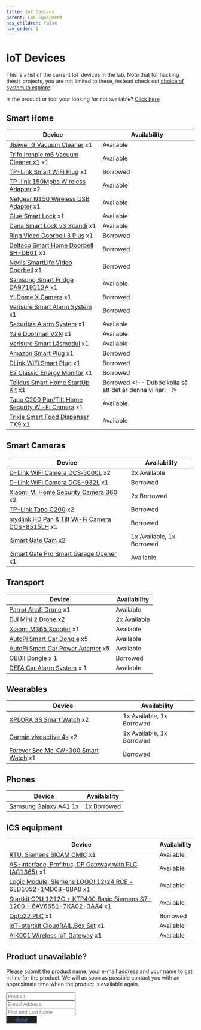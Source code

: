 ```yaml
---
title: IoT Devices
parent: Lab Equipment
has_children: false
nav_order: 1
---
```


<style type='text/css'>
#submit_button {
    background-color: #201f23;
    color: #2b79e3;
    border-style: none;
    padding: 0.5% 5%;
}
#submit_button:hover {
    background-color: #17171c;
}

</style>

# IoT Devices

This is a list of the current IoT devices in the lab. Note that for hacking thesis projects, you are not limited to these, instead check out [choice of system to explore](https://nse.digital/pages/thesis_guidelines/choice_of_system.html).

Is the product or tool your looking for not available? [Click here](#abcd)


## Smart Home

Device  | Availability
------------- | -------------
[Jisiwei i3 Vacuum Cleaner](https://www.amazon.com/JISIWEI-Enabled-Robotic-Cleaner-Charging/dp/B01M0XAST2) x1 | Available
[Trifo Ironpie m6 Vacuum Cleaner x1](https://trifo.com/wp-content/uploads/2019/07/m6-user-manual-engl.pdf) x1  | Available
[TP-Link Smart WiFi Plug](https://www.tp-link.com/au/home-networking/smart-plug/hs100/) x1  | Borrowed
[TP-link 150Mpbs Wireless Adapter](https://www.tp-link.com/us/home-networking/usb-adapter/tl-wn722n/) x2  | Available
[Netgear N150 Wireless USB Adapter](https://www.netgear.com/support/product/WNA1100.aspx) x1 | Available
[Glue Smart Lock](https://www.gluehome.com/)  x1 | Available
[Dana Smart Lock v3 Scandi](https://danalock.com/products/danalock-v3-smart-lock/) x1 | Available
[Ring Video Doorbell 3 Plus](https://en-uk.ring.com/products/video-doorbell-3-plus) x1 | Borrowed
[Deltaco Smart Home Doorbell SH-DB01](https://www.deltaco.lt/lten/deltaco-smart-home-doorbell-with-camera-wifi-ip44-ir-black-sh-db01.html?___from_store=lten) x1 | Borrowed
[Nedis SmartLife Video Doorbell](https://nedis.co.uk/en-gb/product/security-safety/smart-home/observation/550702007/smartlife-video-doorbell-wi-fi-transformer-android-ios-full-hd-1080p-cloud-microsd-ip54-motion-sensor-night-vision-greyblack) x1 | Borrowed
[Samsung Smart Fridge DA9719112A](https://downloadcenter.samsung.com/content/UM/202001/20200116102226405/DA68-03728A-01_SEUK_F-Hub-RS8000.pdf) x1 | Available
[YI Dome X Camera](https://www.yitechnology.com/yi-dome-x-y30/) x1 | Borrowed <!-- Lars Lundin -->
[Verisure Smart Alarm System](https://www.verisure.se/en/english-start-page.html) x1 | Borrowed <!--Marwan Khalili-->
[Securitas Alarm System](https://www.securitashome.se/product.html/securitashome) x1 | Available
[Yale Doorman V2N](https://www.yalehome.se/sv/produkter/smarta-las/yale-doorman/yale-doorman-v2n/) x1 | Available
[Verisure Smart Låsmodul](https://mypages.verisure.com/se/webshop.html#product/445) x1 | Available
[Amazon Smart Plug](https://www.amazon.com/AmazonSmartPlugworksAlexa/dp/B01MZEEFNX ) x1 | Borrowed
[DLink WiFi Smart Plug](https://www.dlink.com/en/products/dsp-w115-mydlink-wi-fi-smart-plug) x1 | Borrowed
[E2 Classic Energy Monitor](https://efergy.us/e2-classic/) x1  | Borrowed
[Telldus Smart Home StartUp Kit](https://telldus.com/en/p/starter-kit-with-energy-monitoring-plugs/?noredirect=en-US/) x1  | Borrowed <!-- Dubbelkolla så att det är denna vi har! -!>
[Tapo C200 Pan/Tilt Home Security Wi-Fi Camera](https://www.tapo.com/uk/product/smart-camera/tapo-c200/) x1 | Available
[Trixie Smart Food Dispenser TX9](https://www.trixie.de/heimtierbedarf/en/shop/Dog/AtHome/AutomaticFoodWaterDispensers2/TX9+Automatic+Food+Dispenser/?card=241372) x1 | Available


## Smart Cameras

Device  | Availability
------------- | -------------
[D-Link WiFi Camera DCS‑5000L](https://eu.dlink.com/uk/en/products/dcs-5000l-wi-fi-pan-tilt-day-night-camera) x2  | 2x Available <!-- Hristo Georgiev --> 
[D-Link WiFi Camera DCS-932L](https://eu.dlink.com/uk/en/products/dcs-932l-day-night-cloud-camera) x1 | Borrowed <!-- Hristo Georgiev -->
[Xiaomi Mi Home Security Camera 360](http://www.m365scooter.co.uk/xiaomi-m365-electric-scooter-full-specification.html) x2  | 2x Borrowed <!--Jesper Larsson has 1, Samuel Skog and George Malki have 1 -->
[TP-Link Tapo C200](https://www.tp-link.com/se/home-networking/cloud-camera/tapo-c200/ ) x2  | Borrowed <!--Jesper Larsson --> <!-- Hristo Georgiev -->
[mydlink HD Pan & Tilt Wi-Fi Camera DCS-8515LH](https://www.dlink.com/en/products/dcs-8515lh-mydlink-hd-pan--tilt-wi-fi-camera) x1 | Borrowed <!-- Lars Lundin -->
[iSmart Gate Cam](https://setup.ismartgate.com/04-cameras/indoor-camera/) x2 | 1x Available, 1x Borrowed
[iSmart Gate Pro Smart Garage Opener](https://ismartgate.com/) x1 | Available







## Transport

Device  | Availability
------------- | -------------
[Parrot Anafi Drone](https://www.parrot.com/us/drones/anafi) x1  | Available
[DJI Mini 2 Drone](https://www.dji.com/uk/mini-2) x2 | 2x Available
[Xiaomi M365 Scooter](https://www.mistore.se/sv/elscootrar/mielectricscooter) x1 | Available
[AutoPi Smart Car Dongle](https://www.autopi.io/) x5 | Available
[AutoPi Smart Car Power Adapter](https://shop.autopi.io/en/products/obd-ii-power-cable-10/) x5 | Available
[OBDII Dongle](https://www.teknikmagasinet.se/produkter/halsa-fritid/outdoor/biltillbehor/elm327-obd2-bluetooth) x 1 | Borrowed
[DEFA Car Alarm System](https://www.defa.com/product/dvs90-alarm-system/) x 1 | Available







## Wearables

Device  | Availability
------------- | -------------
[XPLORA 3S Smart Watch](https://shop.myxplora.co.uk/products/xplora-3s) x2 | 1x Available, 1x Borrowed <!-- Zainabas -->
[Garmin vívoactive 4s](https://buy.garmin.com/en-GB/GB/p/643399) x2 | 1x Available, 1x Borrowed
[Forever See Me KW-300 Smart Watch](https://www.mytrendyphone.eu/images/Manual-EN-214006.pdf) x1 | Borrowed

## Phones

Device | Availability
------------- | -------------
[Samsung Galaxy A41](https://www.samsung.com/se/smartphones/galaxy-a/galaxy-a41-black-64gb-sm-a415fzkdeud/) 1x | 1x Borrowed

## ICS equipment

Device  | Availability
------------- | -------------
[RTU, Siemens SICAM CMIC](https://static.dc.siemens.com/datapool/industry/smartgrid/siprotec5/EA-Notes/2013-12/IC1000-G220-A127-V1-4A00_CMIC_Broschuere_EN.pdf) x1 | Available
[AS-Interface, Profibus, DP Gateway with PLC (AC1365)](https://www.ifm.com/se/sv/product/AC1365) x1 | Available
[Logic Module, Siemens LOGO! 12/24 RCE - 6ED1052-1MD08-0BA0](https://www.automation24.se/siemens-logo-12-24-rce-6ed1052-1md08-0ba0) x1 | Available
[Startkit CPU 1212C + KTP400 Basic Siemens S7-1200 - 6AV6651-7KA02-3AA4](https://www.automation24.se/startkit-cpu-1212c-ktp400-basic-siemens-s7-1200-6av6651-7ka02-3aa4) x1 | Available
[Opto22 PLC](https://www.opto22.com/products/groov-epic-system) x1 | Borrowed
[IoT-startkit CloudRAIL.Box Set](https://www.automation24.se/iot-startkit-cloudrail-box-set) x1   |  Available
[AIK001 Wireless IoT Gateway](https://www.ifm.com/se/sv/product/AIK001) x1   | Available



## Product unavailable?

Please submit the product name, your e-mail address and your name to get in line for the product. We will as soon as possible contact you with an approximate time when the product is available again.
<a name="abcd"></a>
<form action="https://formspree.io/f/myyljwao" method="POST">
   <input type="text" name="product" id="product" placeholder="Product"><br>
   <input type="text" name="mail_address" id="mail" placeholder="E-mail Address"><br>
   <input type="text" name="name" id="full-name" placeholder="First and Last Name" required=""><br>
   <input type="submit" value="Send" id="submit_button">
</form>


<!--

## Smart Home

- [Jisiwei i3 Vacuum Cleaner](http://global.jisiwei.com/) x1
- [TPLink Smart WiFi Plug](https://www.tplink.com/se/homenetworking/smartplug/hs100/) x1 (unavailable)
- [TPlink 1500mpbs wireless adapter]() x1
- [Glue Smart Lock](https://www.gluehome.com/) x1 (borrowed) Alexander Borg
- [Dana smart lock v3 scandi](https://danalock.com/products/danalock-v3-smart-lock/) x1 (1 borrowed)  Rafi Malkhasian
- [samsung smart fridge DA9719112A]() x1
- [YI dome X camera](https://www.yitechnology.com/yi-dome-x-y30/) x1 (borrowed)  Lars Lundin
- [Smart Alarm System, DVS90](https://www.defa.com/product/dvs90-alarm-system/) x1 (incomplete)
- [Dlink HD Pan and tilt wifi camera DCS8515LH](https://www.dlink.com/en/products/dcs-8515lh-mydlink-hd-pan--tilt-wi-fi-camera) x1
- [Amazon Smart Plug](https://www.amazon.com/AmazonSmartPlugworksAlexa/dp/B01MZEEFNX ) x1 (unavailable)
- [DLink WiFi Smart Plug](https://eu.dlink.com/uk/en/products/dspw115mydlinkwifismartplug) x1 (unavailable)
- [E2 Classic Energy Monitor](https://efergy.com/e2classic/) x1 (unavailable)
- [DLink WiFi Camera](https://eu.dlink.com/uk/en/products/dcs5000lwifipantiltdaynightcamera ) x1  (unavailable)
- [Telldus Smart Home StartUp Kit](https://telldus.com/produkt/startupkitenergypremiumtellduszwave/) x1  (unavailable)

## Transport

- [Parrot Anafi drone](https://www.parrot.com/us/drones/anafi) x1 (borrowed)  Tommy Höglund
- [Xiaomi M365 Scooter](https://www.mistore.se/sv/elscootrar/mielectricscooter) x1
- [AutoPi smart car dongle](https://www.autopi.io/) x5 (borrowed)  Sandor och Oscar
- [AutoPi smart car power adapter](https://shop.autopi.io/en/products/obd-ii-power-cable-10/) x5 (borrowed)  Sandor och Oscar - [OBDII Dongle](https://www.teknikmagasinet.se/produkter/halsa-fritid/outdoor/biltillbehor/elm327-obd2-bluetooth) x 1 (unavailable)
- [DEFA Car Alarm System](https://www.defa.com/product/dvs90-alarm-system/) x 1 (unavailable)

## Wearables

- [XPLORA 3S Smart watch](https://shop.myxplora.co.uk/products/xplora-3s) x 2 (1 borrowed)  Zainabas


## ICS equipment

- [RTU, Siemens SICAM CMIC]() x1 (used)
- [AS-Interface, Profibus, DP Gateway with PLC (AC1365)](https://www.ifm.com/se/sv/product/AC1365) x1
- [Logic Module, Siemens LOGO! 12/24 RCE - 6ED1052-1MD08-0BA0](https://www.automation24.se/siemens-logo-12-24-rce-6ed1052-1md08-0ba0) x1
- [Startkit CPU 1212C + KTP400 Basic Siemens S7-1200 - 6AV6651-7KA02-3AA4](https://www.automation24.se/startkit-cpu-1212c-ktp400-basic-siemens-s7-1200-6av6651-7ka02-3aa4) x1


-->
